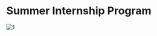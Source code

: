 
# Summer Internship Program

![1](https://user-images.githubusercontent.com/60259661/124341584-fe41a300-dbda-11eb-9383-e52560a6881a.JPG)
